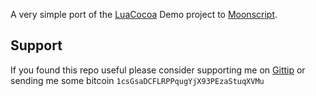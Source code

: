 A very simple port of the [LuaCocoa](http://playcontrol.net/opensource/LuaCocoa) Demo project to [Moonscript](http://moonscript.org). 


## Support

If you found this repo useful please consider supporting me on [Gittip](https://www.gittip.com/k2052) or sending me some
bitcoin `1csGsaDCFLRPPqugYjX93PEzaStuqXVMu`
